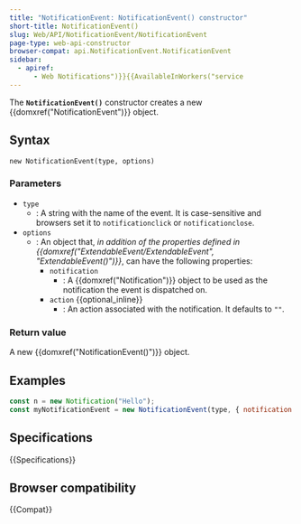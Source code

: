 ```yaml
---
title: "NotificationEvent: NotificationEvent() constructor"
short-title: NotificationEvent()
slug: Web/API/NotificationEvent/NotificationEvent
page-type: web-api-constructor
browser-compat: api.NotificationEvent.NotificationEvent
sidebar:
  - apiref:
      - Web Notifications")}}{{AvailableInWorkers("service
---
```


The **`NotificationEvent()`** constructor creates a new {{domxref("NotificationEvent")}} object.

## Syntax

```js-nolint
new NotificationEvent(type, options)
```

### Parameters

- `type`
  - : A string with the name of the event.
    It is case-sensitive and browsers set it to `notificationclick` or `notificationclose`.
- `options`
  - : An object that, _in addition of the properties defined in {{domxref("ExtendableEvent/ExtendableEvent", "ExtendableEvent()")}}_, can have the following properties:
    - `notification`
      - : A {{domxref("Notification")}} object to be used as the notification the event is dispatched on.
    - `action` {{optional_inline}}
      - : An action associated with the notification. It defaults to `""`.

### Return value

A new {{domxref("NotificationEvent()")}} object.

## Examples

```js
const n = new Notification("Hello");
const myNotificationEvent = new NotificationEvent(type, { notification: n });
```

## Specifications

{{Specifications}}

## Browser compatibility

{{Compat}}
